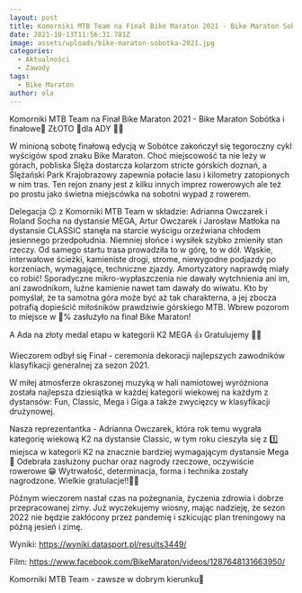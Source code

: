 ```yaml
---
layout: post
title: Komorniki MTB Team na Finał Bike Maraton 2021 - Bike Maraton Sobótka 2021
date: 2021-10-13T11:56:31.781Z
image: assets/uploads/bike-maraton-sobotka-2021.jpg
categories:
  - Aktualności
  - Zawody
tags:
  - Bike Maraton
author: ola
---
```

Komorniki MTB Team na Finał Bike Maraton 2021 - Bike Maraton Sobótka  i finałowe🥇 ZŁOTO 🥇dla ADY 💚🖤 
<!--more-->

W minioną sobotę finałową edycją w Sobótce zakończył się tegoroczny cykl wyścigów spod znaku Bike Maraton. Choć miejscowość ta nie leży w górach, pobliska Ślęża dostarcza kolarzom stricte górskich doznań, a Ślężański Park Krajobrazowy zapewnia połacie lasu i kilometry zatopionych w nim tras. Ten rejon znany jest z kilku innych imprez rowerowych ale też po prostu jako świetna miejscówka na sobotni wypad z rowerem. 

Delegacja 😉 z Komorniki MTB Team w składzie: Adrianna Owczarek i Roland Socha na dystansie MEGA, Artur Owczarek i Jarosław Matłoka na dystansie CLASSIC stanęła na starcie wyścigu orzeźwiana chłodem jesiennego przedpołudnia. Niemniej słońce i wysiłek szybko zmieniły stan rzeczy. Od samego startu trasa prowadziła to w górę, to w dół. Wąskie, interwałowe ścieżki, kamieniste drogi, strome, niewygodne podjazdy po korzeniach, wymagające, techniczne zjazdy. Amortyzatory naprawdę miały co robić! Sporadyczne mikro-wypłaszczenia nie dawały wytchnienia ani im, ani zawodnikom, luźne kamienie nawet tam dawały do wiwatu. Kto by pomyślał, że ta samotna góra może być aż tak charakterna, a jej zbocza potrafią dopieścić miłośników prawdziwie górskiego MTB. Wbrew pozorom to miejsce w 💯%  zasłużyło na finał Bike Maraton! 

A Ada na złoty medal etapu w kategorii K2 MEGA 👍 Gratulujemy 💪👏

Wieczorem odbył się Finał - ceremonia dekoracji najlepszych zawodników klasyfikacji generalnej za sezon 2021. 

W miłej atmosferze okraszonej muzyką w hali namiotowej wyróżniona została najlepsza dziesiątka w każdej kategorii wiekowej na każdym z dystansów: Fun, Classic, Mega i Giga a także zwycięzcy w klasyfikacji drużynowej. 

Nasza reprezentantka - Adrianna Owczarek, która rok temu wygrała kategorię wiekową K2 na dystansie Classic, w tym roku cieszyła się z 1️⃣ miejsca w kategorii K2 na znacznie bardziej wymagającym dystansie Mega 🙂 Odebrała zasłużony puchar oraz nagrody rzeczowe, oczywiście rowerowe 😁 Wytrwałość, determinacja, forma i technika zostały nagrodzone. Wielkie gratulacje!!💪👏 

Późnym wieczorem nastał czas na pożegnania, życzenia zdrowia i dobrze przepracowanej zimy. Już wyczekujemy wiosny, mając nadzieję, że sezon 2022 nie będzie zakłócony przez pandemię i szkicując plan treningowy na późną jesień i zimę. 

Wyniki: <https://wyniki.datasport.pl/results3449/>

Film: <https://www.facebook.com/BikeMaraton/videos/1287648131663950/>

Komorniki MTB Team - zawsze w dobrym kierunku🙂 